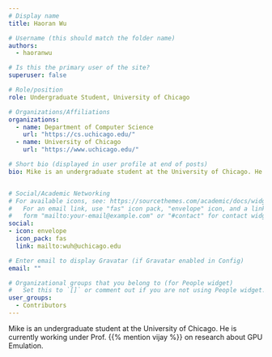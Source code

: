 ```yaml
---
# Display name
title: Haoran Wu

# Username (this should match the folder name)
authors:
  - haoranwu

# Is this the primary user of the site?
superuser: false

# Role/position
role: Undergraduate Student, University of Chicago

# Organizations/Affiliations
organizations:
  - name: Department of Computer Science
    url: "https://cs.uchicago.edu/"
  - name: University of Chicago
    url: "https://www.uchicago.edu/"

# Short bio (displayed in user profile at end of posts)
bio: Mike is an undergraduate student at the University of Chicago. He is currently working under Prof. Chidambaram on research about GPU Emulation.


# Social/Academic Networking
# For available icons, see: https://sourcethemes.com/academic/docs/widgets/#icons
#   For an email link, use "fas" icon pack, "envelope" icon, and a link in the
#   form "mailto:your-email@example.com" or "#contact" for contact widget.
social:
- icon: envelope
  icon_pack: fas
  link: mailto:wuh@uchicago.edu

# Enter email to display Gravatar (if Gravatar enabled in Config)
email: ""

# Organizational groups that you belong to (for People widget)
#   Set this to `[]` or comment out if you are not using People widget.
user_groups:
  - Contributors
---
```


Mike is an undergraduate student at the University of Chicago. He is currently working under Prof. {{% mention vijay %}} on research about GPU Emulation. 